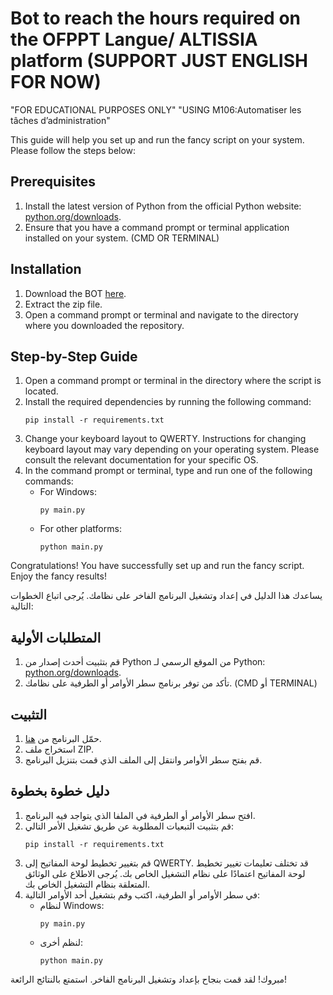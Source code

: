 # Bot to reach the hours required on the OFPPT Langue/ ALTISSIA platform (SUPPORT JUST ENGLISH FOR NOW)

"FOR EDUCATIONAL PURPOSES ONLY" "USING M106:Automatiser les tâches d’administration"                     

This guide will help you set up and run the fancy script on your system. Please follow the steps below:

## Prerequisites
1. Install the latest version of Python from the official Python website: [python.org/downloads](https://www.python.org/downloads/).
2. Ensure that you have a command prompt or terminal application installed on your system. (CMD OR TERMINAL)

## Installation
1. Download the BOT [here](https://github.com/Youssef-Lehmam/OFPPTLANGUES-BOT/releases/download/v1.0/BOT.zip).
2. Extract the zip file.
3. Open a command prompt or terminal and navigate to the directory where you downloaded the repository.

## Step-by-Step Guide
1. Open a command prompt or terminal in the directory where the script is located.
2. Install the required dependencies by running the following command:
    ```shell
    pip install -r requirements.txt
    ```
3. Change your keyboard layout to QWERTY. Instructions for changing keyboard layout may vary depending on your operating system. Please consult the relevant documentation for your specific OS.
4. In the command prompt or terminal, type and run one of the following commands:
    - For Windows:
        ```shell
        py main.py
        ```
    - For other platforms:
        ```shell
        python main.py
        ```

Congratulations! You have successfully set up and run the fancy script. Enjoy the fancy results!

يساعدك هذا الدليل في إعداد وتشغيل البرنامج الفاخر على نظامك. يُرجى اتباع الخطوات التالية:

## المتطلبات الأولية
1. قم بتثبيت أحدث إصدار من Python من الموقع الرسمي لـ Python: [python.org/downloads](https://www.python.org/downloads/).
2. تأكد من توفر برنامج سطر الأوامر أو الطرفية على نظامك. (CMD أو TERMINAL)

## التثبيت
1.  حمّل البرنامج من [هنا](https://github.com/Youssef-Lehmam/OFPPTLANGUES-BOT/releases/download/v1.0/BOT.zip).
2.  استخراج ملف ZIP.
3. قم بفتح سطر الأوامر وانتقل إلى الملف الذي قمت بتنزيل البرنامج.

## دليل خطوة بخطوة
1. افتح سطر الأوامر أو الطرفية في الملفا الذي يتواجد فيه البرنامج.
2. قم بتثبيت التبعيات المطلوبة عن طريق تشغيل الأمر التالي:
    ```shell
    pip install -r requirements.txt
    ```
3. قم بتغيير تخطيط لوحة المفاتيح إلى QWERTY. قد تختلف تعليمات تغيير تخطيط لوحة المفاتيح اعتمادًا على نظام التشغيل الخاص بك. يُرجى الاطلاع على الوثائق المتعلقة بنظام التشغيل الخاص بك.
4. في سطر الأوامر أو الطرفية، اكتب وقم بتشغيل أحد الأوامر التالية:
    - لنظام Windows:
        ```shell
        py main.py
        ```
    - لنظم أخرى:
        ```shell
        python main.py
        ```

مبروك! لقد قمت بنجاح بإعداد وتشغيل البرنامج الفاخر. استمتع بالنتائج الرائعة!
